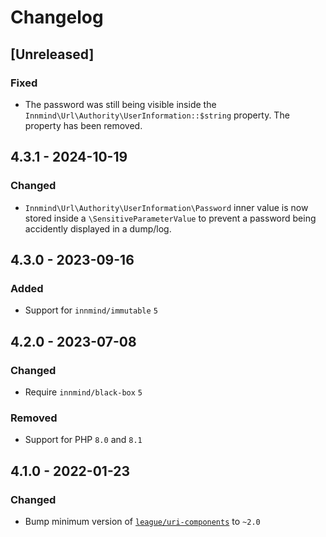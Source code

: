 # Changelog

## [Unreleased]

### Fixed

- The password was still being visible inside the `Innmind\Url\Authority\UserInformation::$string` property. The property has been removed.

## 4.3.1 - 2024-10-19

### Changed

- `Innmind\Url\Authority\UserInformation\Password` inner value is now stored inside a `\SensitiveParameterValue` to prevent a password being accidently displayed in a dump/log.

## 4.3.0 - 2023-09-16

### Added

- Support for `innmind/immutable` `5`

## 4.2.0 - 2023-07-08

### Changed

- Require `innmind/black-box` `5`

### Removed

- Support for PHP `8.0` and `8.1`

## 4.1.0 - 2022-01-23

### Changed

- Bump minimum version of [`league/uri-components`](https://packagist.org/packages/league/uri-components) to `~2.0`
